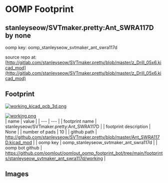 # OOMP Footprint  
## stanleyseow/SVTmaker.pretty:Ant_SWRA117D  by none  
  
oomp key: oomp_stanleyseow_svtmaker_ant_swra117d  
  
source repo at: [http://gitlab.com/stanleyseow/SVTmaker.pretty/blob/master/z_Drill_05x6.kicad_mod](http://gitlab.com/stanleyseow/SVTmaker.pretty/blob/master/z_Drill_05x6.kicad_mod)  
## Footprint  
  
[![working_kicad_pcb_3d.png](working_kicad_pcb_3d_600.png)](working_kicad_pcb_3d.png)  
  
[![working.png](working_600.png)](working.png)  
| name | value | 
| --- | --- | 
| footprint name | stanleyseow/SVTmaker.pretty:Ant_SWRA117D | 
| footprint description | None | 
| number of pads | 10 | 
| github path | http://github.com/stanleyseow/SVTmaker.pretty/blob/master/Ant_SWRA117D.kicad_mod | 
| oomp key | oomp_stanleyseow_svtmaker_ant_swra117d | 
| oomp bot github | https://github.com/oomlout/oomlout_oomp_footprint_bot/tree/main/footprints/stanleyseow_svtmaker_ant_swra117d/working | 
## Images  
